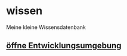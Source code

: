 # wissen
Meine kleine Wissensdatenbank

## [öffne Entwicklungsumgebung](https://www.gitpod.io#https://github.com/mylittlepharm/wissen)
